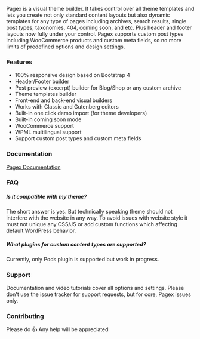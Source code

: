 Pagex is a visual theme builder. It takes control over all theme templates and lets you create not only standard content layouts but also dynamic templates for any type of pages including archives, search results, single post types, taxonomies, 404, coming soon, and etc. Plus header and footer layouts now fully under your control. Pagex supports custom post types including WooCommerce products and custom meta fields, so no more limits of predefined options and design settings.

### Features
- 100% responsive design based on Bootstrap 4
- Header/Footer builder
- Post preview (excerpt) builder for Blog/Shop or any custom archive
- Theme templates builder
- Front-end and back-end visual builders
- Works with Classic and Gutenberg editors
- Built-in one click demo import (for theme developers)
- Built-in coming soon mode
- WooCommerce support
- WPML multilingual support
- Support custom post types and custom meta fields

### Documentation
[Pagex Documentation](https://github.com/komarovartem/pagex/wiki)

### FAQ
##### Is it compatible with my theme?
The short answer is yes. But technically speaking theme should not interfere with the website in any way. To avoid issues with website style it must not unique any CSS/JS or add custom functions which affecting default WordPress behavior.
##### What plugins for custom content types are supported?
Currently, only Pods plugin is supported but work in progress.

### Support
Documentation and video tutorials cover all options and settings. Please don't use the issue tracker for support requests, but for core, Pagex issues only.

### Contributing
Please do :thumbsup: Any help will be appreciated
